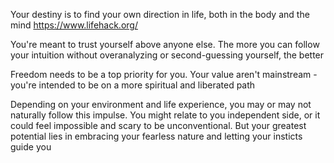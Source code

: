 Your destiny is to find your own direction in life, both in the body and the mind
	https://www.lifehack.org/

You're meant to trust yourself above anyone else. The more you can follow your intuition without overanalyzing or second-guessing yourself, the better

Freedom needs to be a top priority for you. Your value aren't mainstream - you're intended to be on a  more spiritual and liberated path

Depending on your environment and life experience, you may or may not naturally follow this impulse. You might relate to you independent side, or it could feel impossible and scary to be unconventional. But your greatest potential lies in embracing your fearless nature and letting your insticts guide you